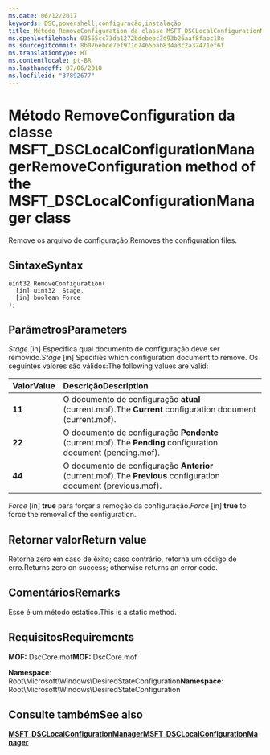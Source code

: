 ```yaml
---
ms.date: 06/12/2017
keywords: DSC,powershell,configuração,instalação
title: Método RemoveConfiguration da classe MSFT_DSCLocalConfigurationManager
ms.openlocfilehash: 03555cc73da1272bdebebc3d93b26aaf8fabc18e
ms.sourcegitcommit: 8b076ebde7ef971d7465bab834a3c2a32471ef6f
ms.translationtype: HT
ms.contentlocale: pt-BR
ms.lasthandoff: 07/06/2018
ms.locfileid: "37892677"
---
```

# <a name="removeconfiguration-method-of-the-msftdsclocalconfigurationmanager-class"></a><span data-ttu-id="5f24f-103">Método RemoveConfiguration da classe MSFT_DSCLocalConfigurationManager</span><span class="sxs-lookup"><span data-stu-id="5f24f-103">RemoveConfiguration method of the MSFT_DSCLocalConfigurationManager class</span></span>

<span data-ttu-id="5f24f-104">Remove os arquivo de configuração.</span><span class="sxs-lookup"><span data-stu-id="5f24f-104">Removes the configuration files.</span></span>

## <a name="syntax"></a><span data-ttu-id="5f24f-105">Sintaxe</span><span class="sxs-lookup"><span data-stu-id="5f24f-105">Syntax</span></span>

```mof
uint32 RemoveConfiguration(
  [in] uint32  Stage,
  [in] boolean Force
);
```

## <a name="parameters"></a><span data-ttu-id="5f24f-106">Parâmetros</span><span class="sxs-lookup"><span data-stu-id="5f24f-106">Parameters</span></span>

<span data-ttu-id="5f24f-107">*Stage* \[in\] Especifica qual documento de configuração deve ser removido.</span><span class="sxs-lookup"><span data-stu-id="5f24f-107">*Stage* \[in\] Specifies which configuration document to remove.</span></span> <span data-ttu-id="5f24f-108">Os seguintes valores são válidos:</span><span class="sxs-lookup"><span data-stu-id="5f24f-108">The following values are valid:</span></span>

|<span data-ttu-id="5f24f-109">Valor</span><span class="sxs-lookup"><span data-stu-id="5f24f-109">Value</span></span> |<span data-ttu-id="5f24f-110">Descrição</span><span class="sxs-lookup"><span data-stu-id="5f24f-110">Description</span></span> |
|:--- |:---|
|<span data-ttu-id="5f24f-111">**1**</span><span class="sxs-lookup"><span data-stu-id="5f24f-111">**1**</span></span> | <span data-ttu-id="5f24f-112">O documento de configuração **atual** (current.mof).</span><span class="sxs-lookup"><span data-stu-id="5f24f-112">The **Current** configuration document (current.mof).</span></span> |
|<span data-ttu-id="5f24f-113">**2**</span><span class="sxs-lookup"><span data-stu-id="5f24f-113">**2**</span></span> | <span data-ttu-id="5f24f-114">O documento de configuração **Pendente** (current.mof).</span><span class="sxs-lookup"><span data-stu-id="5f24f-114">The **Pending** configuration document (pending.mof).</span></span>  |
|<span data-ttu-id="5f24f-115">**4**</span><span class="sxs-lookup"><span data-stu-id="5f24f-115">**4**</span></span> | <span data-ttu-id="5f24f-116">O documento de configuração **Anterior** (current.mof).</span><span class="sxs-lookup"><span data-stu-id="5f24f-116">The **Previous** configuration document (previous.mof).</span></span> |

<span data-ttu-id="5f24f-117">*Force* \[in\] **true** para forçar a remoção da configuração.</span><span class="sxs-lookup"><span data-stu-id="5f24f-117">*Force* \[in\] **true** to force the removal of the configuration.</span></span>

## <a name="return-value"></a><span data-ttu-id="5f24f-118">Retornar valor</span><span class="sxs-lookup"><span data-stu-id="5f24f-118">Return value</span></span>

<span data-ttu-id="5f24f-119">Retorna zero em caso de êxito; caso contrário, retorna um código de erro.</span><span class="sxs-lookup"><span data-stu-id="5f24f-119">Returns zero on success; otherwise returns an error code.</span></span>

## <a name="remarks"></a><span data-ttu-id="5f24f-120">Comentários</span><span class="sxs-lookup"><span data-stu-id="5f24f-120">Remarks</span></span>

<span data-ttu-id="5f24f-121">Esse é um método estático.</span><span class="sxs-lookup"><span data-stu-id="5f24f-121">This is a static method.</span></span>

## <a name="requirements"></a><span data-ttu-id="5f24f-122">Requisitos</span><span class="sxs-lookup"><span data-stu-id="5f24f-122">Requirements</span></span>

<span data-ttu-id="5f24f-123">**MOF:** DscCore.mof</span><span class="sxs-lookup"><span data-stu-id="5f24f-123">**MOF:** DscCore.mof</span></span>

<span data-ttu-id="5f24f-124">**Namespace**: Root\Microsoft\Windows\DesiredStateConfiguration</span><span class="sxs-lookup"><span data-stu-id="5f24f-124">**Namespace**: Root\Microsoft\Windows\DesiredStateConfiguration</span></span>

## <a name="see-also"></a><span data-ttu-id="5f24f-125">Consulte também</span><span class="sxs-lookup"><span data-stu-id="5f24f-125">See also</span></span>

[<span data-ttu-id="5f24f-126">**MSFT_DSCLocalConfigurationManager**</span><span class="sxs-lookup"><span data-stu-id="5f24f-126">**MSFT_DSCLocalConfigurationManager**</span></span>](msft-dsclocalconfigurationmanager.md)